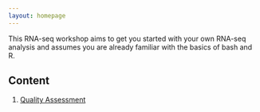 ```yaml
---
layout: homepage
---
```


This RNA-seq workshop aims to get you started with your own RNA-seq analysis and assumes you are already familiar with the basics of bash and R.

## Content

1. [Quality Assessment](./workshop_material/1_Quality_Assessment.md)
